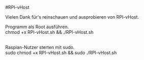 #RPI-vHost

Vielen Dank für's reinschauen und ausprobieren von RPI-vHost.

Programm als Root ausführen.<br>
chmod +x RPI-vHost.sh && ./RPI-vHost.sh<br><br>

Raspian-Nutzer sterten mit sudo.<br>
sudo chmod +x RPI-vHost.sh && sudo ./RPI-vHost.sh

